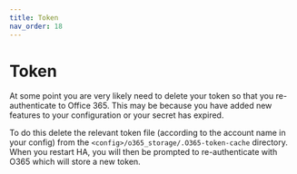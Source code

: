 ```yaml
---
title: Token
nav_order: 18
---
```


# Token
At some point you are very likely need to delete your token so that you re-authenticate to Office 365. This may be because you have added new features to your configuration or your secret has expired.

To do this delete the relevant token file (according to the account name in your config) from the `<config>/o365_storage/.O365-token-cache` directory. When you restart HA, you will then be prompted to re-authenticate with O365 which will store a new token.